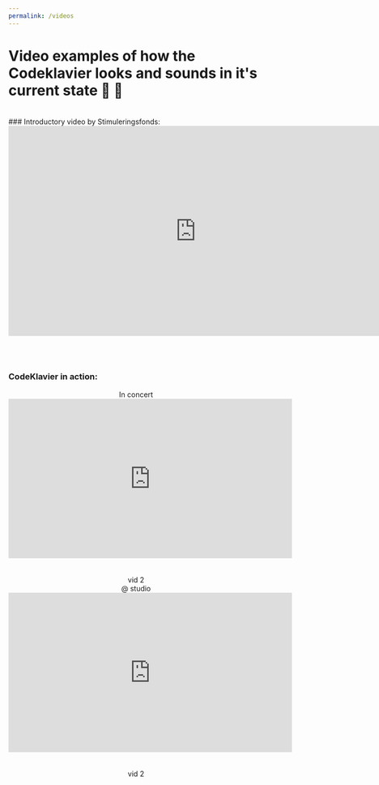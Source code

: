 ```yaml
---
permalink: /videos
---
```


# Video examples of how the Codeklavier looks and sounds in it's current state 🎥 🎹

<br>
### Introductory video by Stimuleringsfonds:
<div style='text-align:center'>
<iframe width="740" height="415" src="https://www.youtube-nocookie.com/embed/UPYYa30Syxw?rel=0" frameborder="0" allow="autoplay; encrypted-media" allowfullscreen></iframe>
</div>

<br><br>
### CodeKlavier in action:
<div class='vids-cols'>

<div style='display:flex; flex-flow:column; text-align:center'>
<div>In concert</div>
<iframe width="560" height="315" src="https://www.youtube-nocookie.com/embed/N_Vpo5jzH_c?rel=0" frameborder="0" allow="autoplay; encrypted-media" allowfullscreen></iframe>
<br><br>
vid 2
</div>

<div style='display:flex; flex-flow:column; text-align:center'>
<div>@ studio</div>
<iframe width="560" height="315" src="https://www.youtube.com/embed/_r2omaPtG5Y?rel=0" frameborder="0" allow="autoplay; encrypted-media" allowfullscreen></iframe>
<br><br>
vid 2
</div>

</div>
